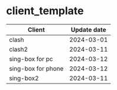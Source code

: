 # client_template

| Client             | Update date |
| ------------------ | ----------- |
| clash              | 2024-03-01  |
| clash2             | 2024-03-11  |
| sing-box for pc    | 2024-03-12  |
| sing-box for phone | 2024-03-12  |
| sing-box2          | 2024-03-11  |